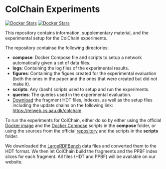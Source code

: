 
# ColChain Experiments
[![Docker Stars](https://img.shields.io/docker/stars/caebel/colchain.svg)](https://hub.docker.com/r/caebel/colchain/) [![Docker Stars](https://img.shields.io/docker/pulls/caebel/colchain.svg)](https://hub.docker.com/r/caebel/colchain/)

This repository contains information, supplementary material, and the experimental setup for the ColChain experiments.

The repository containse the following directories:

* **compose**: Docker Compose file and scripts to setup a network automatically given a set of data files.
* **logs**: Containing the log files of the experimental results.
* **figures**: Containing the figues created for the experimental evaluation (both the ones in the paper and the ones that were created but did not make it).
* **scripts**: Any (bash) scripts used to setup and run the experiments.
* **queries**: The queries used in the experimental evaluation.
* [Download](https://relweb.cs.aau.dk/colchain) the fragment HDT files, indexes, as well as the setup files including the update chains on the following link: https://relweb.cs.aau.dk/colchain.

To run the experiments for ColChain, either do so by either using the official [Docker image](https://hub.docker.com/r/caebel/colchain/) and the [Docker Compose](compose) scripts in the **compose** folder, or using the sources from the official [repository](https://relweb.cs.aau.dk/colchain) and the scripts in the **scripts** folder.

We downloaded the [LargeRDFBench](https://github.com/dice-group/LargeRDFBench) data files and converted them to the HDT format. We then let ColChain build the fragments and the PPBF index slices for each fragment. All files (HDT and PPBF) will be available on our website.


